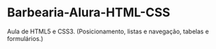# Barbearia-Alura-HTML-CSS
Aula de HTML5 e CSS3. (Posicionamento, listas e navegação, tabelas e formulários.)
